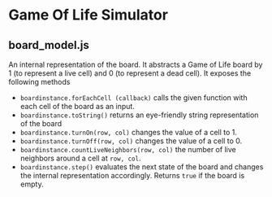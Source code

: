 Game Of Life Simulator
======================
board_model.js
--------------

An internal representation of the board. It abstracts a Game of Life board by 1 (to represent a live cell) and 0 (to represent a dead cell). It exposes the following methods
* ``boardinstance.forEachCell (callback)`` calls the given function with each cell of the board as an input.
* ``boardinstance.toString()`` returns an eye-friendly string representation of the board
* ``boardinstance.turnOn(row, col)`` changes the value of a cell to 1.
* ``boardinstance.turnOff(row, col)`` changes the value of a cell to 0.
* ``boardinstance.countLiveNeighbors(row, col)`` the number of live neighbors around a cell at `row, col`.
* ``boardinstance.step()`` evaluates the next state of the board and changes the internal representation accordingly. Returns `true` if the board is empty. 



